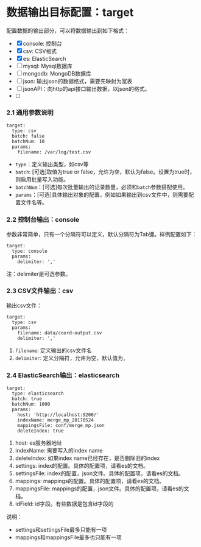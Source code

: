 # 数据输出目标配置：target
配置数据的输出部分，可以将数据输出到如下格式：

- [x] console: 控制台
- [x] csv: CSV格式
- [x] es: ElasticSearch
- [ ] mysql: Mysql数据库
- [ ] mongodb: MongoDB数据库
- [ ] json: 输出json的数据格式，需要先映射为宽表
- [ ] jsonAPI：向http的api接口输出数据，以json的格式。
- [ ]

### 2.1 通用参数说明

```
target:
  type: csv
  batch: false
  batchNum: 10
  params:
    filename: /var/log/test.csv
```

- `type`：定义输出类型，如csv等
- `batch`: [可选]取值为true or false，允许为空，默认为false。设置为true时，则启用批量写入功能。
- `batchNum`：[可选]每次批量输出的记录数量，必须和`batch`参数搭配使用。
- `params`：[可选]具体输出对象的配置，例如如果输出到csv文件中，则需要配置文件名等。

### 2.2 控制台输出：console
参数非常简单，只有一个分隔符可以定义，默认分隔符为Tab键。样例配置如下：

```
target:
  type: console
  params:
    delimiter: ','
```

注：delimiter是可选参数。

### 2.3 CSV文件输出：csv
输出csv文件：

```
target:
  type: csv
  params:
    filename: data/coord-output.csv
    delimiter: ','
```

1. `filename`: 定义输出的csv文件名
2. `delimiter`: 定义分隔符，允许为空，默认值为`,`

### 2.4 ElasticSearch输出：elasticsearch

```
target:
  type: elasticsearch
  batch: true
  batchNum: 1000
  params:
    host: 'http://localhost:9200/'
    indexName: merge_mp_20170524
    mappingsFile: conf/merge_mp.json
    deleteIndex: true
```

1. host: es服务器地址
2. indexName: 需要写入的index name
3. deleteIndex: 如果index name已经存在，是否删除旧的index
4. settings: index的配置。具体的配置项，请看es的文档。
5. settingsFile: index的配置，json文件。具体的配置项，请看es的文档。
6. mappings: mappings的配置。具体的配置项，请看es的文档。
7. mappingsFile: mappings的配置，json文件。具体的配置项，请看es的文档。
8. idField: id字段。有些数据是包含id字段的

说明：

- settings和settingsFile最多只能有一项
- mappings和mappingsFile最多也只能有一项

